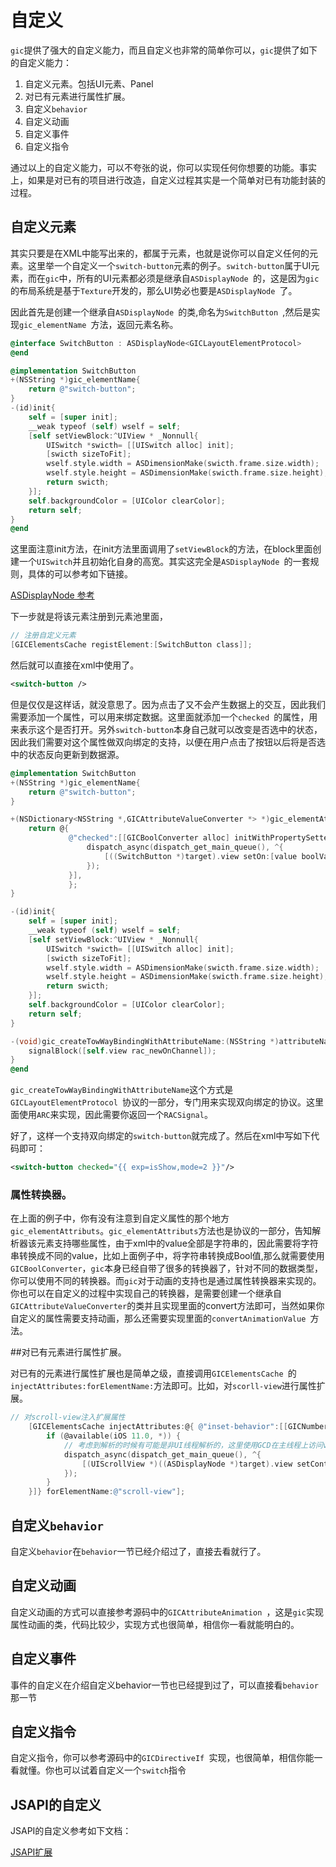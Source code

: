 # 自定义

`gic`提供了强大的自定义能力，而且自定义也非常的简单你可以，`gic`提供了如下的自定义能力：

1. 自定义元素。包括UI元素、Panel
2. 对已有元素进行属性扩展。
3. 自定义`behavior`
4. 自定义动画
5. 自定义事件
6. 自定义指令

通过以上的自定义能力，可以不夸张的说，你可以实现任何你想要的功能。事实上，如果是对已有的项目进行改造，自定义过程其实是一个简单对已有功能封装的过程。



## 自定义元素

其实只要是在XML中能写出来的，都属于元素，也就是说你可以自定义任何的元素。这里举一个自定义一个`switch-button`元素的例子。`switch-button`属于UI元素，而在`gic`中，所有的UI元素都必须是继承自`ASDisplayNode `的，这是因为`gic`的布局系统是基于`Texture`开发的，那么UI势必也要是`ASDisplayNode `了。

因此首先是创建一个继承自`ASDisplayNode `的类,命名为`SwitchButton `,然后是实现`gic_elementName `方法，返回元素名称。

```objective-c
@interface SwitchButton : ASDisplayNode<GICLayoutElementProtocol>
@end

@implementation SwitchButton
+(NSString *)gic_elementName{
    return @"switch-button";
}
-(id)init{
    self = [super init];
    __weak typeof (self) wself = self;
    [self setViewBlock:^UIView * _Nonnull{
        UISwitch *swicth= [[UISwitch alloc] init];
        [swicth sizeToFit];
        wself.style.width = ASDimensionMake(swicth.frame.size.width);
        wself.style.height = ASDimensionMake(swicth.frame.size.height);
        return swicth;
    }];
    self.backgroundColor = [UIColor clearColor];
    return self;
}
@end
```

这里面注意init方法，在init方法里面调用了`setViewBlock`的方法，在block里面创建一个`UISwitch`并且初始化自身的高宽。其实这完全是`ASDisplayNode `的一套规则，具体的可以参考如下链接。

[ASDisplayNode 参考](http://texturegroup.org/docs/display-node.html)

下一步就是将该元素注册到元素池里面，

```objective-c
// 注册自定义元素
[GICElementsCache registElement:[SwitchButton class]];
```

然后就可以直接在xml中使用了。

```xml
<switch-button />
```

但是仅仅是这样话，就没意思了。因为点击了又不会产生数据上的交互，因此我们需要添加一个属性，可以用来绑定数据。这里面就添加一个`checked `的属性，用来表示这个是否打开。另外`switch-button`本身自己就可以改变是否选中的状态，因此我们需要对这个属性做双向绑定的支持，以便在用户点击了按钮以后将是否选中的状态反向更新到数据源。

```objective-c
@implementation SwitchButton
+(NSString *)gic_elementName{
    return @"switch-button";
}

+(NSDictionary<NSString *,GICAttributeValueConverter *> *)gic_elementAttributs{
    return @{
             @"checked":[[GICBoolConverter alloc] initWithPropertySetter:^(NSObject *target, id value) {
                 dispatch_async(dispatch_get_main_queue(), ^{
                     [((SwitchButton *)target).view setOn:[value boolValue]];
                 });
             }],
             };
}

-(id)init{
    self = [super init];
    __weak typeof (self) wself = self;
    [self setViewBlock:^UIView * _Nonnull{
        UISwitch *swicth= [[UISwitch alloc] init];
        [swicth sizeToFit];
        wself.style.width = ASDimensionMake(swicth.frame.size.width);
        wself.style.height = ASDimensionMake(swicth.frame.size.height);
        return swicth;
    }];
    self.backgroundColor = [UIColor clearColor];
    return self;
}

-(void)gic_createTowWayBindingWithAttributeName:(NSString *)attributeName withSignalBlock:(void (^)(RACSignal *))signalBlock{
    signalBlock([self.view rac_newOnChannel]);
}
@end
```

`gic_createTowWayBindingWithAttributeName`这个方式是`GICLayoutElementProtocol `协议的一部分，专门用来实现双向绑定的协议。这里面使用`ARC`来实现，因此需要你返回一个`RACSignal`。

好了，这样一个支持双向绑定的`switch-button`就完成了。然后在xml中写如下代码即可：

```xml
<switch-button checked="{{ exp=isShow,mode=2 }}"/>
```



### 属性转换器。

在上面的例子中，你有没有注意到自定义属性的那个地方`gic_elementAttributs`。`gic_elementAttributs`方法也是协议的一部分，告知解析器该元素支持哪些属性，由于xml中的value全部是字符串的，因此需要将字符串转换成不同的value，比如上面例子中，将字符串转换成Bool值,那么就需要使用`GICBoolConverter`，`gic`本身已经自带了很多的转换器了，针对不同的数据类型，你可以使用不同的转换器。而`gic`对于动画的支持也是通过属性转换器来实现的。你也可以在自定义的过程中实现自己的转换器，是需要创建一个继承自`GICAttributeValueConverter`的类并且实现里面的convert方法即可，当然如果你自定义的属性需要支持动画，那么还需要实现里面的`convertAnimationValue `方法。



##对已有元素进行属性扩展。

对已有的元素进行属性扩展也是简单之级，直接调用`GICElementsCache `的`injectAttributes:forElementName:`方法即可。比如，对`scorll-view`进行属性扩展。

```objective-c
// 对scroll-view注入扩展属性
    [GICElementsCache injectAttributes:@{ @"inset-behavior":[[GICNumberConverter alloc] initWithPropertySetter:^(NSObject *target, id value) {
        if (@available(iOS 11.0, *)) {
            // 考虑到解析的时候有可能是非UI线程解析的，这里使用GCD在主线程上访问view
            dispatch_async(dispatch_get_main_queue(), ^{
                [(UIScrollView *)((ASDisplayNode *)target).view setContentInsetAdjustmentBehavior:[value integerValue]];
            });
        }
    }]} forElementName:@"scroll-view"];
```

## 自定义`behavior`

自定义`behavior`在`behavior`一节已经介绍过了，直接去看就行了。

## 自定义动画

自定义动画的方式可以直接参考源码中的`GICAttributeAnimation `，这是`gic`实现属性动画的类，代码比较少，实现方式也很简单，相信你一看就能明白的。

## 自定义事件

事件的自定义在介绍自定义behavior一节也已经提到过了，可以直接看`behavior`那一节



## 自定义指令

自定义指令，你可以参考源码中的`GICDirectiveIf `实现，也很简单，相信你能一看就懂。你也可以试着自定义一个`switch`指令



## JSAPI的自定义

JSAPI的自定义参考如下文档：

[JSAPI扩展](http://gicxmllayout.gonghaiwei.cn/js-extension.html)

